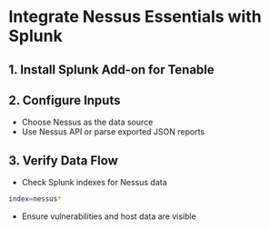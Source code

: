 # Integrate Nessus Essentials with Splunk

## 1. Install Splunk Add-on for Tenable

## 2. Configure Inputs
- Choose Nessus as the data source
- Use Nessus API or parse exported JSON reports

## 3. Verify Data Flow
- Check Splunk indexes for Nessus data
```bash
index=nessus*
```
- Ensure vulnerabilities and host data are visible
